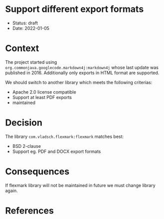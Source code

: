 # Support different export formats
 
* Status: draft
* Date: 2022-01-05

# Context

The project started using `org.commonjava.googlecode.markdown4j:markdown4j` whose last update was published in 2016.
Additionally only exports in HTML format are supported.

We should switch to another library which meets the following criterias:
* Apache 2.0 license compatible 
* Support at least PDF exports 
* maintained 

# Decision

The library `com.vladsch.flexmark:flexmark` matches best:
* BSD 2-clause
* Support eg. PDF and DOCX export formats

# Consequences

If flexmark library will not be maintained in future we must change library again.

# References
